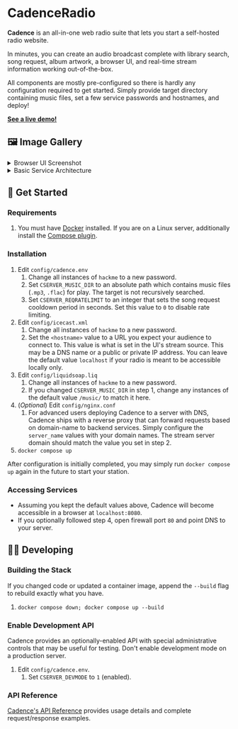 # CadenceRadio

**Cadence** is an all-in-one web radio suite that lets you start a self-hosted radio website.

In minutes, you can create an audio broadcast complete with library search, song request, album artwork, a browser UI, and real-time stream information working out-of-the-box.

All components are mostly pre-configured so there is hardly any configuration required to get started. Simply provide target directory containing music files, set a few service passwords and hostnames, and deploy!

**[See a live demo!](https://cadenceradio.com/)**

## 🖼️ Image Gallery
<details>
<summary>Browser UI Screenshot</summary>

![cadence5.1 browser ui](https://user-images.githubusercontent.com/17265041/219263637-6971ce33-209a-4eb5-b67e-547f271dc3c8.png)

</details>

<details>
<summary>Basic Service Architecture</summary>

![cadence5.3 architecture](https://user-images.githubusercontent.com/17265041/220829527-411f76ca-884f-4bf4-8b44-3afeaca158fa.png)

</details>

## 🏃 Get Started

### Requirements
1. You must have [Docker](https://docs.docker.com/engine/install/) installed. If you are on a Linux server, additionally install the [Compose plugin](https://docs.docker.com/compose/install/linux/).

### Installation
1. Edit `config/cadence.env`
   1. Change all instances of `hackme` to a new password.
   2. Set `CSERVER_MUSIC_DIR` to an absolute path which contains music files (`.mp3`, `.flac`) for play. The target is not recursively searched.
   3. Set `CSERVER_REQRATELIMIT` to an integer that sets the song request cooldown period in seconds. Set this value to `0` to disable rate limiting.
2. Edit `config/icecast.xml`
   1. Change all instances of `hackme` to a new password.
   2. Set the `<hostname>` value to a URL you expect your audience to connect to. This value is what is set in the UI's stream source. This may be a DNS name or a public or private IP address. You can leave the default value `localhost` if your radio is meant to be accessible locally only.
3. Edit `config/liquidsoap.liq`
   1. Change all instances of `hackme` to a new password.
   2. If you changed `CSERVER_MUSIC_DIR` in step 1, change any instances of the default value `/music/` to match it here.
4. (_Optional_) Edit `config/nginx.conf`
   1. For advanced users deploying Cadence to a server with DNS, Cadence ships with a reverse proxy that can forward requests based on domain-name to backend services. Simply configure the `server_name` values with your domain names. The stream server domain should match the value you set in step 2.
5. `docker compose up`

After configuration is initially completed, you may simply run `docker compose up` again in the future to start your station.

### Accessing Services

- Assuming you kept the default values above, Cadence will become accessible in a browser at `localhost:8080`.
- If you optionally followed step 4, open firewall port `80` and point DNS to your server.

## 👩‍💻 Developing

### Building the Stack
If you changed code or updated a container image, append the `--build` flag to rebuild exactly what you have.

1. `docker compose down; docker compose up --build`

### Enable Development API
Cadence provides an optionally-enabled API with special administrative controls that may be useful for testing. Don't enable development mode on a production server.

1. Edit `config/cadence.env`.
   1. Set `CSERVER_DEVMODE` to `1` (enabled).

### API Reference
[Cadence's API Reference](https://github.com/kenellorando/cadence/wiki/API-Reference) provides usage details and complete request/response examples.
